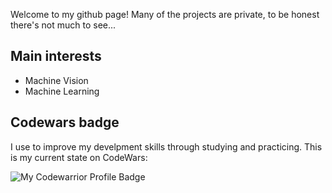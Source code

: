 Welcome to my github page! Many of the projects are private, to be honest there's not much to see...
## Main interests
  - Machine Vision
  - Machine Learning
## Codewars badge
I use to improve my develpment skills through studying and practicing. This is my current state on CodeWars:

![My Codewarrior Profile Badge](https://www.codewars.com/users/picjul/badges/large)



